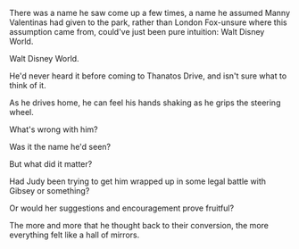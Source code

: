 There was a name he saw come up a few times, a name he assumed Manny Valentinas had given to the park, rather than London Fox-unsure where this assumption came from, could've just been pure intuition: Walt Disney World.

Walt Disney World.

He'd never heard it before coming to Thanatos Drive, and isn't sure what to think of it.

As he drives home, he can feel his hands shaking as he grips the steering wheel.

What's wrong with him?

Was it the name he'd seen?

But what did it matter?

Had Judy been trying to get him wrapped up in some legal battle with Gibsey or something?

Or would her suggestions and encouragement prove fruitful?

The more and more that he thought back to their conversion, the more everything felt like a hall of mirrors.